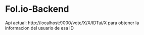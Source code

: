 # Fol.io-Backend


Api actual:
http://localhost:9000/vote/X/X/IDTui/X para obtener la informacion del usuario de esa ID

